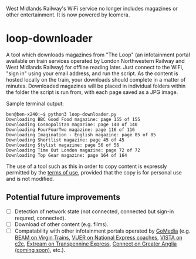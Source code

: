 West Midlands Railway's WiFi service no longer includes magazines or other entertainment. It is now powered by Icomera.

# loop-downloader
A tool which downloads magazines from "The Loop" (an infotainment portal available on train services operated by London Northwestern Railway and West Midlands Railway) for offline reading later. Just connect to the WiFi, "sign in" using your email address, and run the script. As the content is hosted locally on the train, your downloads should complete in a matter of minutes. Downloaded magazines will be placed in individual folders within the folder the script is run from, with each page saved as a JPG image.

Sample terminal output:

```
ben@ben-x240:~$ python3 loop-downloader.py 
Downloading BBC Good Food magazine: page 155 of 155
Downloading Cosmopolitan magazine: page 140 of 140
Downloading FourFourTwo magazine: page 116 of 116
Downloading Imagination - English magazine: page 85 of 85
Downloading Shortlist magazine: page 45 of 45
Downloading Stylist magazine: page 56 of 56
Downloading Time Out London magazine: page 72 of 72
Downloading Top Gear magazine: page 164 of 164
```

The use of a tool such as this in order to copy content is expressly permitted by the [terms of use](https://www.londonnorthwesternrailway.co.uk/travel-information/onboard-facilities/loop-wifi-entertainment), provided that the copy is for personal use and is not modified.

## Potential future improvements

- [ ] Detection of network state (not connected, connected but sign-in requred, connected).
- [ ] Download of other content (e.g. films).
- [ ] Compatability with other infotainment portals operated by [GoMedia](http://www.gomedia.io/) (e.g. [BEAM on Virgin Trains](https://www.virgintrains.co.uk/experience/beam), [VUER on National Express coaches](http://www.nationalexpress.com/vuer.aspx), [VISTA on c2c](https://www.c2c-online.co.uk/travelling-with-us/onboard/free-onboard-wifi-and-entertainment/), [Extream on Transpennine Express](https://www.tpexpress.co.uk/travelling-with-us/train-wifi-and-entertainment), [Connect on Greater Anglia (coming soon)](https://www.greateranglia.co.uk/travel-information/your-journey/wifi), etc.).
